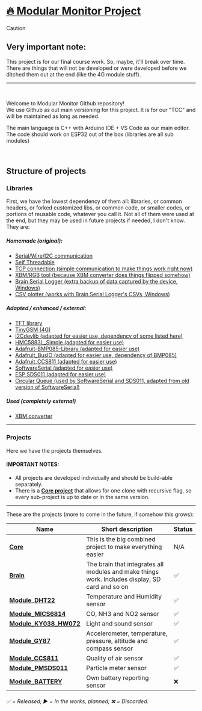 # <span title="Go to main core project">[🔥 Modular Monitor Project](https://github.com/ModularMonitor/Core)</span>

> [!CAUTION]
> ## Very important note:
> This project is for our final course work. So, maybe, it'll break over time. There are things that will not be developed or were developed before we ditched them out at the end (like the 4G module stuff).

<hr />
<br />

Welcome to Modular Monitor Github repository!<br />
We use Github as out main versioning for this project. It is for our "TCC" and will be maintained as long as needed.

The main language is C++ with Arduino IDE + VS Code as our main editor.<br />
The code should work on ESP32 out of the box (libraries are all sub modules)

<br />

## Structure of projects

### Libraries

First, we have the lowest dependency of them all: libraries, or common headers, or forked customized libs, or common code, or smaller codes, or portions of reusable code, whatever you call it. Not all of them were used at the end, but they may be used in future projects if needed, I don't know.<br />
They are:

##### Homemade (original):
* [Serial/Wire/I2C communication](https://github.com/ModularMonitor/lib-Serial)
* [Self Threadable](https://github.com/ModularMonitor/lib-SelfThreadable)
* [TCP connection (simple communication to make things work right now)](https://github.com/ModularMonitor/tool-TCP_connection)
* [XBM/RGB tool (because XBM converter does things flipped somehow)](https://github.com/ModularMonitor/tool-RGB_fixer)
* [Brain Serial Logger (extra backup of data captured by the device, Windows)](https://github.com/ModularMonitor/BrainSerialLogger)
* [CSV plotter (works with Brain Serial Logger's CSVs, Windows)](https://github.com/ModularMonitor/CSV_plotter)
##### Adapted / enhanced / external:
* [TFT library](https://github.com/ModularMonitor/lib-TFT)
* [TinyGSM (4G)](https://github.com/ModularMonitor/lib-TinyGSM)
* [I2Cdevlib (adapted for easier use, dependency of some listed here)](https://github.com/ModularMonitor/lib-i2cdevlib)
* [HMC5883L_Simple (adapted for easier use)](https://github.com/ModularMonitor/lib-HMC5883L_Simple)
* [Adafruit-BMP085-Library (adapted for easier use)](https://github.com/ModularMonitor/lib-Adafruit-BMP085-Library)
* [Adafruit_BusIO (adapted for easier use, dependency of BMP085)](https://github.com/ModularMonitor/lib-Adafruit_BusIO)
* [Adafruit_CCS811 (adapted for easier use)](https://github.com/ModularMonitor/lib-Adafruit_CCS811)
* [SoftwareSerial (adapted for easier use)](https://github.com/ModularMonitor/lib-espsoftwareserial)
* [ESP SDS011 (adapted for easier use)](https://github.com/ModularMonitor/lib-esp_sds011)
* [Circular Queue (used by SoftwareSerial and SDS011, adapted from old version of SoftwareSerial)](https://github.com/ModularMonitor/lib-circular_queue)
##### Used (completely external)
* [XBM converter](https://www.online-utility.org/image/convert/to/XBM)

<hr />

### Projects

Here we have the projects themselves.<br />

#### IMPORTANT NOTES:

* All projects are developed individually and should be build-able separately. 
* There is a **[Core project](https://github.com/ModularMonitor/Core)** that allows for one clone with recursive flag, so every sub-project is up to date or in the same version.

<hr />

These are the projects (more to come in the future, if somehow this grows):

Name | Short description | Status
--|--|--
**[Core](https://github.com/ModularMonitor/Core)** | This is the big combined project to make everything easier | N/A
**[Brain](https://github.com/ModularMonitor/Brain)** | The brain that integrates all modules and make things work. Includes display, SD card and so on | ✅
**[Module_DHT22](https://github.com/ModularMonitor/Module_DHT22)** | Temperature and Humidity sensor | ✅
**[Module_MICS6814](https://github.com/ModularMonitor/Module_MICS6814)** | CO, NH3 and NO2 sensor | ✅
**[Module_KY038_HW072](https://github.com/ModularMonitor/Module_KY038_HW072)** | Light and sound sensor | ✅
**[Module_GY87](https://github.com/ModularMonitor/Module_GY87)** | Accelerometer, temperature, pressure, altitude and compass sensor | ✅
**[Module_CCS811](https://github.com/ModularMonitor/Module_CCS811)** | Quality of air sensor | ✅
**[Module_PMSDS011](https://github.com/ModularMonitor/Module_PMSDS011)** | Particle meter sensor | ✅
**[Module_BATTERY](https://github.com/ModularMonitor/Module_BATTERY)** | Own battery reporting sensor | ❌

###### ✅ = Released; ▶️ = In the works, planned; ❌ = Discarded.
